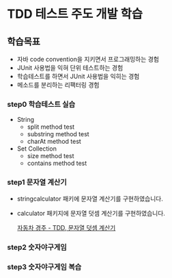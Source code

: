 # TDD 테스트 주도 개발 학습

## 학습목표
- 자바 code convention을 지키면서 프로그래밍하는 경험
- JUnit 사용법을 익혀 단위 테스트하는 경험
- 학습테스트를 하면서 JUnit 사용법을 익히는 경험
- 메소드를 분리하는 리팩터링 경험


### step0 학습테스트 실습
- String 
  - split method test
  - substring method test
  - charAt method test 
- Set Collection
  - size method test
  - contains method test 
### step1 문자열 계산기
- stringcalculator 패키에 문자열 계산기를 구현하였습니다.
- calculator 패키지에 문자열 덧셈 계산기를 구현하였습니다.
  
    [자동차 경주 - TDD, 문자열 덧셈 계산기]()
### step2 숫자야구게임 
### step3 숫자야구게임 복습